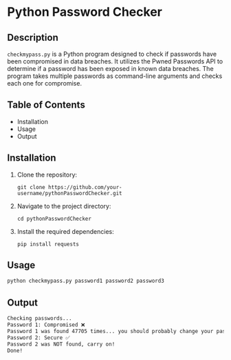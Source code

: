 # Python Password Checker

## Description
`checkmypass.py` is a Python program designed to check if passwords have been compromised in data breaches. It utilizes the Pwned Passwords API to determine if a password has been exposed in known data breaches. The program takes multiple passwords as command-line arguments and checks each one for compromise.

## Table of Contents
- Installation
- Usage
- Output

## Installation
1. Clone the repository:
    ```
    git clone https://github.com/your-username/pythonPasswordChecker.git
    ```
2. Navigate to the project directory:
    ```
    cd pythonPasswordChecker
    ```
3. Install the required dependencies:
    ```
    pip install requests
    ```

## Usage
```bash
python checkmypass.py password1 password2 password3

```
## Output

```bash
Checking passwords...
Password 1: Compromised ❌
Password 1 was found 47705 times... you should probably change your password
Password 2: Secure ✅
Password 2 was NOT found, carry on!
Done!
```
